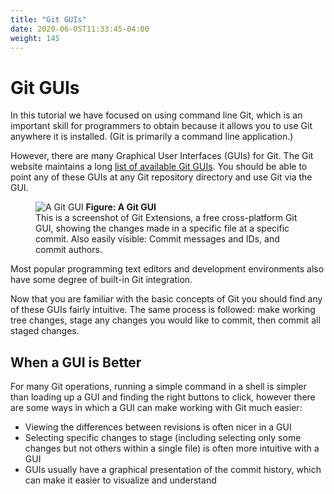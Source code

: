 ```yaml
---
title: "Git GUIs"
date: 2020-06-05T11:33:45-04:00
weight: 145
---
```


# Git GUIs

In this tutorial we have focused on using command line Git, which is an important skill for programmers to obtain because it allows you to use Git anywhere it is installed.  (Git is primarily a command line application.)

However, there are many Graphical User Interfaces (GUIs) for Git.  The Git website maintains a long [list of available Git GUIs](https://git-scm.com/downloads/guis/).  You should be able to point any of these GUIs at any Git repository directory and use Git via the GUI.

<figure>
<img src="/images/git-gui.png" alt="A Git GUI">
<b>Figure: A Git GUI</b><br>This is a screenshot of Git Extensions, a free cross-platform Git GUI, showing the changes made in a specific file at a specific commit.  Also easily visible: Commit messages and IDs, and commit authors.
</figure>

Most popular programming text editors and development environments also have some degree of built-in Git integration.

Now that you are familiar with the basic concepts of Git you should find any of these GUIs fairly intuitive.  The same process is followed: make working tree changes, stage any changes you would like to commit, then commit all staged changes.

## When a GUI is Better

For many Git operations, running a simple command in a shell is simpler than loading up a GUI and finding the right buttons to click, however there are some ways in which a GUI can make working with Git much easier:

- Viewing the differences between revisions is often nicer in a GUI
- Selecting specific changes to stage (including selecting only some changes but not others within a single file) is often more intuitive with a GUI
- GUIs usually have a graphical presentation of the commit history, which can make it easier to visualize and understand
